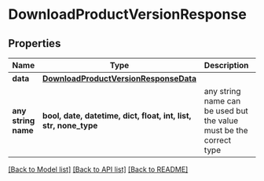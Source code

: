 # DownloadProductVersionResponse


## Properties
Name | Type | Description | Notes
------------ | ------------- | ------------- | -------------
**data** | [**DownloadProductVersionResponseData**](DownloadProductVersionResponseData.md) |  | 
**any string name** | **bool, date, datetime, dict, float, int, list, str, none_type** | any string name can be used but the value must be the correct type | [optional]

[[Back to Model list]](../README.md#documentation-for-models) [[Back to API list]](../README.md#documentation-for-api-endpoints) [[Back to README]](../README.md)


